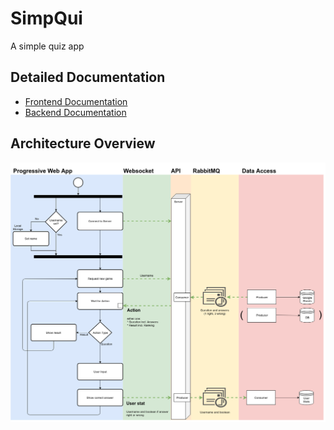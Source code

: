 # SimpQui

A simple quiz app

## Detailed Documentation
* [Frontend Documentation](SimpQi/readme.md)
* [Backend Documentation](server/README.md)

## Architecture Overview

![Progressive Web App, WebSocket, API, RabbitMQ, Data Access](distrcomp_proj.png)
